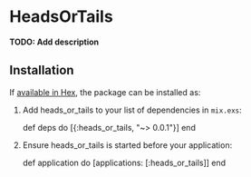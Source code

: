 # HeadsOrTails

**TODO: Add description**

## Installation

If [available in Hex](https://hex.pm/docs/publish), the package can be installed as:

  1. Add heads_or_tails to your list of dependencies in `mix.exs`:

        def deps do
          [{:heads_or_tails, "~> 0.0.1"}]
        end

  2. Ensure heads_or_tails is started before your application:

        def application do
          [applications: [:heads_or_tails]]
        end

